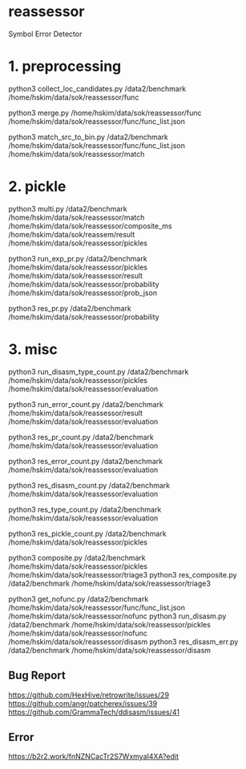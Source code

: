 # reassessor
Symbol Error Detector

# 1. preprocessing

python3 collect\_loc\_candidates.py /data2/benchmark /home/hskim/data/sok/reassessor/func

python3 merge.py /home/hskim/data/sok/reassessor/func  /home/hskim/data/sok/reassessor/func/func\_list.json

python3 match\_src\_to\_bin.py /data2/benchmark /home/hskim/data/sok/reassessor/func/func\_list.json /home/hskim/data/sok/reassessor/match



# 2. pickle

python3 multi.py /data2/benchmark /home/hskim/data/sok/reassessor/match /home/hskim/data/sok/reassessor/composite\_ms /home/hskim/data/sok/reassem/result  /home/hskim/data/sok/reassessor/pickles

python3 run\_exp\_pr.py /data2/benchmark /home/hskim/data/sok/reassessor/pickles /home/hskim/data/sok/reassessor/result /home/hskim/data/sok/reassessor/probability /home/hskim/data/sok/reassessor/prob\_json

python3 res\_pr.py /data2/benchmark /home/hskim/data/sok/reassessor/probability


# 3. misc
python3 run\_disasm\_type\_count.py /data2/benchmark /home/hskim/data/sok/reassessor/pickles /home/hskim/data/sok/reassessor/evaluation

python3 run\_error\_count.py /data2/benchmark /home/hskim/data/sok/reassessor/result /home/hskim/data/sok/reassessor/evaluation

python3 res\_pr\_count.py /data2/benchmark /home/hskim/data/sok/reassessor/evaluation

python3 res\_error\_count.py /data2/benchmark /home/hskim/data/sok/reassessor/evaluation

python3 res\_disasm\_count.py /data2/benchmark /home/hskim/data/sok/reassessor/evaluation

python3 res\_type\_count.py /data2/benchmark /home/hskim/data/sok/reassessor/evaluation

python3 res\_pickle\_count.py /data2/benchmark /home/hskim/data/sok/reassessor/pickles

python3 composite.py /data2/benchmark /home/hskim/data/sok/reassessor/pickles /home/hskim/data/sok/reassessor/triage3
python3 res\_composite.py /data2/benchmark /home/hskim/data/sok/reassessor/triage3

python3 get\_nofunc.py /data2/benchmark /home/hskim/data/sok/reassessor/func/func\_list.json /home/hskim/data/sok/reassessor/nofunc
python3 run\_disasm.py /data2/benchmark /home/hskim/data/sok/reassessor/pickles /home/hskim/data/sok/reassessor/nofunc /home/hskim/data/sok/reassessor/disasm
python3 res\_disasm\_err.py /data2/benchmark /home/hskim/data/sok/reassessor/disasm


## Bug Report
https://github.com/HexHive/retrowrite/issues/29
https://github.com/angr/patcherex/issues/39
https://github.com/GrammaTech/ddisasm/issues/41

## Error
https://b2r2.work/fnNZNCacTr2S7WxmyaI4XA?edit
